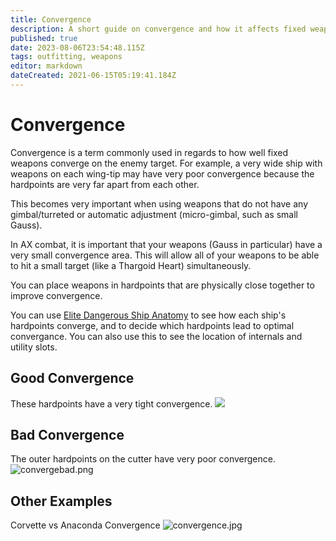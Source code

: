 ```yaml
---
title: Convergence
description: A short guide on convergence and how it affects fixed weapons
published: true
date: 2023-08-06T23:54:48.115Z
tags: outfitting, weapons
editor: markdown
dateCreated: 2021-06-15T05:19:41.184Z
---
```


# Convergence

Convergence is a term commonly used in regards to how well fixed weapons converge on the enemy target. For example, a very wide ship with weapons on each wing-tip may have very poor convergence because the hardpoints are very far apart from each other.

This becomes very important when using weapons that do not have any gimbal/turreted or automatic adjustment (micro-gimbal, such as small Gauss).

In AX combat, it is important that your weapons (Gauss in particular) have a very small convergence area. This will allow all of your weapons to be able to hit a small target (like a Thargoid Heart) simultaneously.

You can place weapons in hardpoints that are physically close together to improve convergence.

You can use [Elite Dangerous Ship Anatomy](https://siriuscorp.cc/edsa/) to see how each ship's hardpoints converge, and to decide which hardpoints lead to optimal convergance. You can also use this to see the location of internals and utility slots.


## Good Convergence

These hardpoints have a very tight convergence.
![](/img/convergegood.png)

## Bad Convergence

The outer hardpoints on the cutter have very poor convergence.
![convergebad.png](/img/convergebad.png)

## Other Examples

Corvette vs Anaconda Convergence
![convergence.jpg](/img/convergence.jpg)
